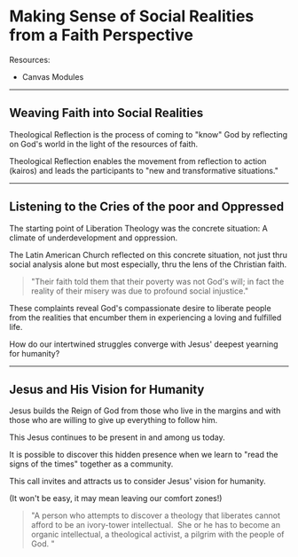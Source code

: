# Making Sense of Social Realities from a Faith Perspective

Resources:

- Canvas Modules

---

## Weaving Faith into Social Realities

Theological Reflection is the process of coming to "know" God by reflecting on God's world in the light of the resources of faith.

Theological Reflection enables the movement from reflection to action (kairos) and leads the participants to "new and transformative situations."

---

## Listening to the Cries of the poor and Oppressed

The starting point of Liberation Theology was the concrete situation: A climate of underdevelopment and oppression.

The Latin American Church reflected on this concrete situation, not just thru social analysis alone but most especially, thru the lens of the Christian faith.

> "Their faith told them that their poverty was not God's will; in fact the reality of their misery was due to profound social injustice."

These complaints reveal God's compassionate desire to liberate people from the realities that encumber them in experiencing a loving and fulfilled life.

How do our intertwined struggles converge with Jesus' deepest yearning for humanity?

---

## Jesus and His Vision for Humanity

Jesus builds the Reign of God from those who live in the margins and with those who are willing to give up everything to follow him.

This Jesus continues to be present in and among us today.

It is possible to discover this hidden presence when we learn to "read the signs of the times" together as a community.

This call invites and attracts us to consider Jesus' vision for humanity.

(It won't be easy, it may mean leaving our comfort zones!)

> "A person who attempts to discover a theology that liberates cannot afford to be an ivory-tower intellectual.  She or he has to become an organic intellectual, a theological activist, a pilgrim with the people of God. "
